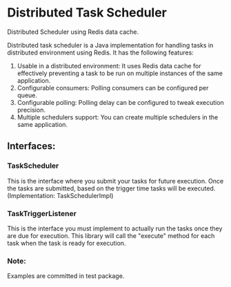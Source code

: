 # Distributed Task Scheduler
Distributed Scheduler using Redis data cache.

Distributed task scheduler is a Java implementation for handling tasks in distributed environment using Redis. It has the following features:

1. Usable in a distributed environment: It uses Redis data cache for effectively preventing a task to be run on multiple instances of the same application.
2. Configurable consumers: Polling consumers can be configured per queue.
3. Configurable polling: Polling delay can be configured to tweak execution precision.
4. Multiple schedulers support: You can create multiple schedulers in the same application.


## Interfaces:

### TaskScheduler
This is the interface where you submit your tasks for future execution. Once the tasks are submitted, based on the trigger time tasks will be executed. (Implementation: TaskSchedulerImpl)

### TaskTriggerListener
This is the interface you must implement to actually run the tasks once they are due for execution. This library will call the "execute" method for each task when the task is ready for execution.

### Note:
Examples are committed in test package.
